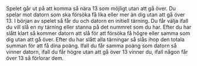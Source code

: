 
Spelet går ut på att komma så nära 13 som möjligt utan att gå över.
Du spelar mot datorn som ska försöka få lika eller mer än dig utan att gå över 13.
I början av spelet så får du och datorn en initiell tärning.
Du får välja ifall du vill slå en ny tärning eller stanna på det nummret som du har.
Efter du har slått klart så kommer datorn att slå för att försöka få högre eller samma som dig utan att gå över.
Efter du har slått alla tärningar så slås ihop den totala summan för att få dina poäng. 
Ifall du får samma poäng som datorn så vinner datorn, ifall du får högre utan att gå över 13 vinner du, ifall någon får över 13 så förlorar dem.